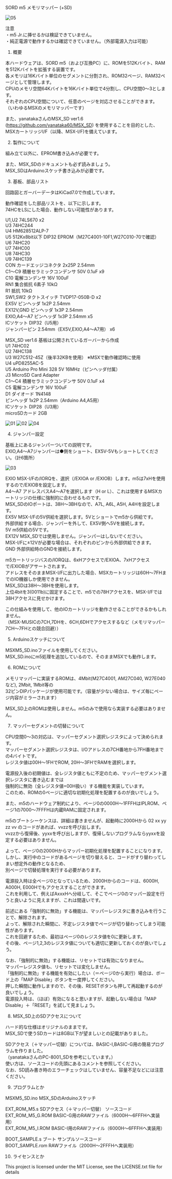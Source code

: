 SORD m5 メモリマッパー (+SD)  
  
![05](/jpg/M5MMSD5.jpg)
  
注意  
・m5 Jr.に挿せるかは検証できていません。  
・純正電源で動作するかは確認できていません。（外部電源入力は可能）  
  
  
1. 概要  
  
本ハードウェアは、SORD m5（および互換PC）に、ROMを512Kバイト、RAMを512Kバイトを拡張する装置です。  
各メモリは16Kバイト単位のセグメントに分割され、ROM32ページ、RAM32ページとして管理します。  
CPUのメモリ空間64Kバイトを16Kバイト単位で4分割し、CPU空間0～3とします。  
それぞれのCPU空間について、任意のページを対応させることができます。  
（いわゆるMSXのメモリマッパーです）  
  
また、yanatakaさんのMSX_SD ver1.6 (https://github.com/yanataka60/MSX_SD) を使用することを目的とした、  
MSXカートリッジI/F（以降、MSX-I/F)を備えています。  
  
  
2. 製作について  
  
組み立て以外に、EPROM書き込みが必要です。  
  
また、MSX_SDのドキュメントも必ず読みましょう。  
MSX_SDはArduinoスケッチ書き込みが必要です。  
  
  
3. 基板、部品リスト  
  
回路図とガーバーデータはKiCad7.0で作成しています。  
  
動作確認をした部品リストを、以下に示します。  
74HCをLSにした場合、動作しない可能性があります。  
  
U1,U2		74LS670 x2  
U3		74HC244  
U4		HM628512ALP-7  
U5		512Kx8bit以下 DIP32 EPROM（M27C4001-10F1,W27C010-70で確認）  
U6		74HC20  
U7		74HC00  
U8		74HC30  
U9		74HC139  
CON		カードエッジコネクタ 2x25P 2.54mm  
C1～C9		積層セラミックコンデンサ 50V 0.1uF x9  
C10		電解コンデンサ 16V 100uF  
RN1		集合抵抗 6素子 10kΩ  
R1		抵抗 10kΩ  
SW1,SW2		タクトスイッチ TVDP17-050B-D x2  
EX5V		ピンヘッダ 1x2P 2.54mm  
EX12V,GND	ピンヘッダ 1x3P 2.54mm  
EXIO,A4～A7	ピンヘッダ 1x3P 2.54mm x5  
ICソケット	DIP32（U5用）  
ジャンパーピン 	2.54mm（EX5V,EXIO,A4～A7用） x6  
  
MSX_SD ver1.6	基板は公開されているガーバーから作成  
U1		74HC02  
U2		74HC138  
U3		W27C512-45Z（後半32KBを使用） ※MSXで動作確認時に使用  
U4		uPD8255AC-5  
U5		Arduino Pro Mini 328 5V 16MHz（ピンヘッダ付属）  
J3		MicroSD Card Adapter  
C1～C4		積層セラミックコンデンサ 50V 0.1uF x4  
C5		電解コンデンサ 16V 100uF  
D1		ダイオード 1N4148  
ピンヘッダ	1x2P 2.54mm（Arduino A4,A5用）  
ICソケット	DIP28（U3用）  
microSDカード	2GB  
  
![01](/jpg/M5MMSD1.jpg)
![02](/jpg/M5MMSD2.jpg)
![04](/jpg/M5MMSD4.jpg)
  
4. ジャンパー設定  
  
基板上にあるジャンパーついての説明です。  
EXIO,A4～A7ジャンパーは●側をショート、EX5V-5Vもショートしてください。（計6箇所）  
  
![03](/jpg/M5MMSD3.jpg)
  
EXIO	MSX-I/Fの/IORQを、選択（/EXIOA or /EXIOB）します。m5は7xHを使用するので/EXIOBを設定します。  
A4～A7	アドレスバスA4～A7を選択します（H or L）、これは使用するMSXカートリッジの仕様に強制的に合わせるものです。  
	MSX_SDのIOポートは、38H～3BHなので、A7L, A6L, A5H, A4Hを設定します。  
EX5V	MSX-I/Fの5V供給を選択します。5Vとショートでm5から供給です。  
	外部供給する場合、ジャンパーを外して、EX5V側へ5Vを接続します。  
5V	m5供給の5Vです。  
EX12V	MSX_SDでは使用しません。ジャンパーはしないでください。  
	MSX-I/Fに±12Vが必要な場合は、それぞれのピンから外部供給できます。  
GND	外部供給時のGNDを接続します。  
  
m5カートリッジバスの/IORQは、6xHアクセスで/EXIOA、7xHアクセスで/EXIOBがアサートされます。  
アドレスをそのままMSX-I/Fに出力した場合、MSXカートリッジは60H～7FHまでのIO機器しか使用できません。  
MSX_SDは38H～3BHを使用します。  
上位4bitを3(0011b)に固定することで、m5での78Hアクセスを、MSX-I/Fでは38Hアクセスに見せかけます。  
  
この仕組みを使用して、他のIOカートリッジを動作させることができるかもしれません。  
（MSX-MUSICの7CH,7DHを、6CH,6DHでアクセスするなど（メモリマッパー7CH～7FHとの競合回避））  
  
  
5. Arduinoスケッチについて  
  
MSXM5_SD.inoファイルを使用してください。  
MSX_SD.inoにm5処理を追加しているので、そのままMSXでも動作します。  
  
  
6. ROMについて  
  
メモリマッパーに実装するROMは、4Mbit(M27C4001, AM27C040, W27E040など), 2Mbit, 1Mbit等の  
32ピンDIPパッケージが使用可能です。（容量が少ない場合は、サイズ毎にページ内容がミラーされます）  
  
MSX_SD上のROMは使用しません。m5のみで使用なら実装する必要はありません。  
  
  
7. マッパーセグメントの切替について  
  
CPU空間0～3の対応は、マッパーセグメント選択レジスタによって決められます。  
マッパーセグメント選択レジスタは、I/Oアドレスの7CH番地から7FH番地までの4バイトです。  
レジスタ値は00H～1FHでROM, 20H～3FHでRAMを選択します。  
  
電源投入後の初期値は、全レジスタ値ともに不定のため、マッパーセグメント選択レジスタに書き込むまでは  
強制的に無効（全レジスタ値=00H扱い）する機能を実装しています。  
このため、ROMの0ページに適切な初期化処理を配置するのが良いでしょう。  
  
また、m5のハードウェア制約により、ページ0の0000H～1FFFHはIPLROM、ページ1の7000～7FFFHは内蔵RAMに固定されます。  
  
m5のブートシーケンスは、詳細は書きませんが、起動時に2000Hから 02 xx yy zz vv のコードがあれば、vvzzを呼び出します。  
vvzzから復帰後、yyxxを呼び出しますが、復帰しないプログラムならyyxxを設定する必要はありません。  
  
よって、ページ0の2000Hからマッパー初期化処理を配置することになります。  
しかし、実行中のコードがあるページを切り替えると、コードがすり替わってしまい想定外の動作となるため、  
別ページで切替処理を実行する必要があります。  
  
電源投入時は全ページ0となっているため、2000Hからのコードは、6000H, A000H, E000Hでもアクセスすることができます。  
これを利用して、例えばAxxxHへ分岐して、そこでページ0のマッパー設定を行うと良いように見えますが、これは間違いです。  
  
前述にある「強制的に無効」する機能は、マッパーレジスタに書き込みを行うことで、解除されます。  
よって、解除された瞬間に、不定レジスタ値でページが切り替わってしまう可能性があります。  
これを回避するため、最初はページ0のレジスタ値を0に更新します。  
その後、ページ1,2,3のレジスタ値についても適切に更新しておくのが良いでしょう。  
  
なお、「強制的に無効」する機能は、リセットでは有効になりません。  
マッパーレジスタ値も、リセットでは変化しません。  
「強制的に無効」する機能を有効にしたい（＝ページ0から実行）場合は、ボード上の「MAP Disable」ボタンを一度押してください。  
押した瞬間に動作しますので、その後、RESETボタンも押して再起動するのが良いでしょう。  
電源投入時は、（ほぼ）有効になると思いますが、起動しない場合は「MAP Disable」＋「RESET」を試して見ましょう。  
  
  
8. MSX_SD上のSDアクセスについて  
  
ハード的な仕様はオリジナルのままです。  
MSX_SDで使うSDカードは8GB以下が望ましいとの記載がありました。  
  
SDアクセス（＋マッパー切替）については、BASIC-I,BASIC-G用の簡易プログラムを作りました。  
（yanatakaさんのPC-8001_SDを参考にしています。）  
使い方は、ソースコードの先頭にあるコメントを参照してください。  
なお、SD読み書き時のエラーチェックはしていません、容量不足などには注意ください。  
  
  
9. プログラムとか  
  
MSXM5_SD.ino		MSX_SDのArduinoスケッチ  
  
EXT_ROM_M5.s		SDアクセス（＋マッパー切替） ソースコード  
EXT_ROM_M5_G.ROM	BASIC-G用のRAWファイル（6000H～6FFFHへ実装用）  
EXT_ROM_M5_I.ROM	BASIC-I用のRAWファイル（6000H～6FFFHへ実装用）  
  
BOOT_SAMPLE.s		ブート サンプルソースコード  
BOOT_SAMPLE.rom		RAWファイル（2000H～2FFFHへ実装用）  
  
  
10. ライセンスとか  
  
This project is licensed under the MIT License, see the LICENSE.txt file for details  
  